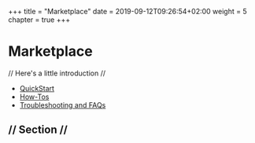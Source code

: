 +++
title = "Marketplace"
date = 2019-09-12T09:26:54+02:00
weight = 5
chapter = true
+++

# Marketplace

// Here's a little introduction //

- [QuickStart]()
- [How-Tos]()
- [Troubleshooting and FAQs]()

## // Section //
